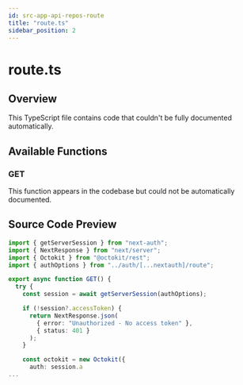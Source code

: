```yaml
---
id: src-app-api-repos-route
title: "route.ts"
sidebar_position: 2
---
```


# route.ts

## Overview

This TypeScript file contains code that couldn't be fully documented automatically.

## Available Functions

### GET

This function appears in the codebase but could not be automatically documented.



## Source Code Preview

```typescript
import { getServerSession } from "next-auth";
import { NextResponse } from "next/server";
import { Octokit } from "@octokit/rest";
import { authOptions } from "../auth/[...nextauth]/route";

export async function GET() {
  try {
    const session = await getServerSession(authOptions);

    if (!session?.accessToken) {
      return NextResponse.json(
        { error: "Unauthorized - No access token" },
        { status: 401 }
      );
    }

    const octokit = new Octokit({
      auth: session.a
...
```